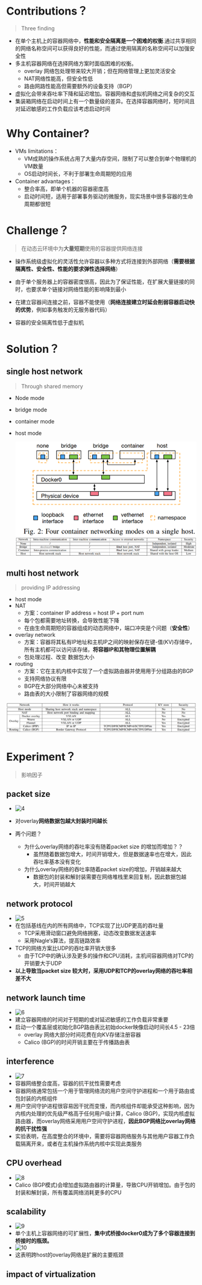 # Contributions？

> Three finding 

* 在单个主机上的容器网络中，**性能和安全隔离是一个困难的权衡**.通过共享相同的网络名称空间可以获得良好的性能，而通过使用隔离的名称空间可以加强安全性
* 多主机容器网络在选择网络方案时面临困难的权衡。
  * overlay 网络包处理带来较大开销；但在网络管理上更加灵活安全
  * NAT网络性能高，但安全性低
  * 路由网路性能高但需要额外的设备支持（BGP）
* 虚拟化会带来吞吐率下降和延迟增加。容器网络和虚拟机网络之间复杂的交互
* 集装箱网络在启动时间上有一个数量级的差异。在选择容器网络时，短时间且对延迟敏感的工作负载应该考虑启动时间

# Why Container?

* VMs limitations：
  * VM成熟的操作系统占用了大量内存空间，限制了可以整合到单个物理机的VM数量
  * OS启动时间长，不利于部署生命周期短的应用
* Container advantages：
  * 整合率高，即单个机器的容器密度高
  * 启动时间短，适用于部署事务驱动的微服务，现实场景中很多容器的生命周期都很短

# Challenge？

> 在动态云环境中为**大量短期**使用的容器提供网络连接

* 操作系统级虚拟化的灵活性允许容器以多种方式将连接到外部网络（**需要根据隔离性、安全性、性能的要求弹性选择网络**）
* 由于单个服务器上的容器密度很高，因此为了保证性能，在扩展大量链接的同时，也要求单个链接对网络性能的影响降到最小
* 在建立容器间连接之前，容器不能使用（**网络连接建立时延会削弱容器启动快的优势**，例如事务触发的无服务器代码）

* 容器的安全隔离性低于虚拟机

# Solution？

## single host network

> Through shared memory

* Node mode

* bridge mode

* container mode

* host mode

  <img src="image/image-20210902200608526.png" alt="image-20210902200608526" style="zoom:67%;" />
  
  <img src="image/image-20210902200634053.png" alt="image-20210902200634053" style="zoom:150%;" />

## multi host network

> providing IP addressing

* host mode
* NAT
  * 方案：container IP address = host IP + port num
  * 每个包都需要地址转换，会导致性能下降
  * 在由生命周期短的容器组成的动态网络中，端口冲突是个问题（**安全性**）
* overlay network
  * 方案：容器将其私有IP地址和主机IP之间的映射保存在键-值(KV)存储中，所有主机都可以访问该存储，**将容器IP和其物理位置解耦**
  * 包处理过程、改变 数据包大小
* routing
  * 方案：它在主机内核中实现了一个虚拟路由器并使用用于分组路由的BGP
  * 支持网络协议有限
  * BGP在大部分网络中心未被支持
  * 路由表的大小限制了容器网络的规模

![image-20210902200901132](image/image-20210902200901132.png)

# Experiment？

> 影响因子

## packet size

* ![4](D:\Github\K8s\Note\李\image\4.png)
* 对overlay**网络数据包越大封装时间越长**

* 两个问题？
  * 为什么overlay网络的吞吐率没有随着packet size 的增加而增加？？
    * 虽然随着数据包增大，时间开销增大，但是数据速率也在增大，因此吞吐率基本没有变化
  * 为什么overlay网络的吞吐率随着packet size的增加，开销越来越大
    * 数据包的封装和解封装需要在网络堆栈里来回复制，因此数据包越大，时间开销越大

## network protocol

* ![5](D:\Github\K8s\Note\李\image\5.png)
* 在包括基线在内的所有网络中，TCP实现了比UDP更高的吞吐量
  * TCP采用滑动窗口避免网络拥塞，动态改变数据发送速率
  * 采用Nagle‘s算法，提高链路效率
* TCP的网络方案比UDP的吞吐率开销大很多
  * 由于TCP中的确认涉及更多的操作和CPU消耗，主机间容器网络对TCP的开销要大于UDP
* **以上导致当packet size 较大时，采用UDP和TCP的overlay网络的吞吐率相差不大**

## network launch time

* ![6](D:\Github\K8s\Note\李\image\6.png)
* 建立容器网络的时间对于短期的或对延迟敏感的工作负载非常重要
* 启动一个覆盖层或初始化BGP路由表比初始docker映像启动时间长4.5 - 23倍
  * overlay 网络大部分时间花费在向KV存储注册容器
  * Calico (BGP)的时间开销主要在于传播路由表

## interference

* ![7](D:\Github\K8s\Note\李\image\7.png)
* 容器网络整合度高，容器的抗干扰性需要考虑
* 容器网络通常包括一个用于管理网络流的用户空间守护进程和一个用于路由或包封装的内核组件
* 用户空间守护进程很容易因干扰而变慢，而内核组件却能承受这种影响，因为内核内处理的优先级严格高于任何用户级计算，Calico (BGP)，实现内核虚拟路由器，而overlay网络采用用户空间守护进程，**因此BGP网络比overlay网络的抗干扰性强**
* 实验表明，在高度整合的环境中，需要将容器网络服务与其他用户容器工作负载隔离开来，或者在主机操作系统内核中实现此类服务

## CPU overhead

* ![8](D:\Github\K8s\Note\李\image\8.png)
* Calico (BGP模式)会增加虚拟路由器的计算量，导致CPU开销增加。由于包的封装和解封装，所有覆盖网络消耗更多的CPU

## scalability

* ![9](D:\Github\K8s\Note\李\image\9.png)
* 单个主机上容器网络的可扩展性，**集中式桥接docker0成为了多个容器连接到桥接时的瓶颈。**
* ![10](D:\Github\K8s\Note\李\image\10.png)
* 这表明跨host的overlay网络是扩展的主要瓶颈

## impact of virtualization

